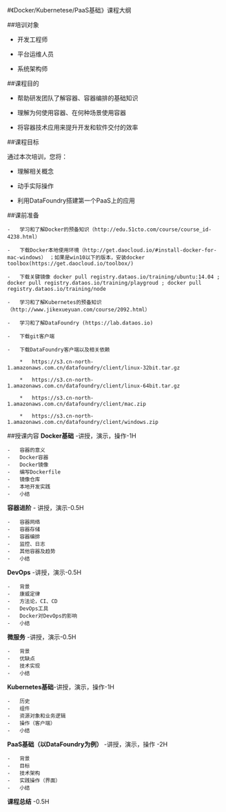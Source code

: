 #《Docker/Kubernetese/PaaS基础》课程大纲

##培训对象

 -   开发工程师

 -   平台运维人员

 -   系统架构师

##课程目的

-   帮助研发团队了解容器、容器编排的基础知识

-   理解为何使用容器、在何种场景使用容器

-   将容器技术应用来提升开发和软件交付的效率

##课程目标

通过本次培训，您将：

-   理解相关概念

-   动手实际操作

-   利用DataFoundry搭建第一个PaaS上的应用

##课前准备

    -   学习和了解Docker的预备知识（http://edu.51cto.com/course/course_id-4238.html）

    -   下载Docker本地使用环境（http://get.daocloud.io/#install-docker-for-mac-windows） ；如果是win10以下的版本，安装docker toolbox(https://get.daocloud.io/toolbox/)
    
    -   下载关键镜像 docker pull registry.dataos.io/training/ubuntu:14.04 ; docker pull registry.dataos.io/training/playgroud ; docker pull registry.dataos.io/training/node

    -   学习和了解Kubernetes的预备知识（http://www.jikexueyuan.com/course/2092.html）

    -   学习和了解DataFoundry (https://lab.dataos.io)
    
    -   下载git客户端

    -   下载DataFoundry客户端以及相关依赖

        *   https://s3.cn-north-1.amazonaws.com.cn/datafoundry/client/linux-32bit.tar.gz

        *   https://s3.cn-north-1.amazonaws.com.cn/datafoundry/client/linux-64bit.tar.gz

        *   https://s3.cn-north-1.amazonaws.com.cn/datafoundry/client/mac.zip

        *   https://s3.cn-north-1.amazonaws.com.cn/datafoundry/client/windows.zip

##授课内容
**Docker基础** -讲授，演示，操作-1H
	
	-   容器的意义
	-   Docker容器
	-   Docker镜像
	-   编写Dockerfile
	-   镜像仓库
	-   本地开发实践 
	-   小结                                                                                               
**容器进阶**   - 讲授，演示-0.5H
	
	-   容器网络
	-   容器存储
	-   容器编排
	-   监控、日志
	-   其他容器及趋势   
	-   小结                                        
                                                                                                   
                                                                                                   

  **DevOps**  -讲授，演示-0.5H
	
	-   背景
	-   康威定律
	-   方法论，CI、CD
	-   DevOps工具
	-   Docker对DevOps的影响   
	-   小结                                  
                                                                                                   
                                                                                                   

  **微服务** -讲授，演示-0.5H
	
	-   背景
	-   优缺点
	-   技术实现
	-   小结                                                     
                                                                                                   
                                                                                                   

  **Kubernetes基础**-讲授，演示，操作-1H
	
	-   历史
	-   组件
	-   资源对象和业务逻辑
	-   操作（客户端）
	-   小结                                                     
                                                                                                   
                                                                                                   

  **PaaS基础（以DataFoundry为例）**   -讲授，演示，操作  -2H
	
	-   背景
	-   目标 
	-   技术架构
	-   实践操作（界面）    
	-   小结
**课程总结** -0.5H                              
                                                                                                   



